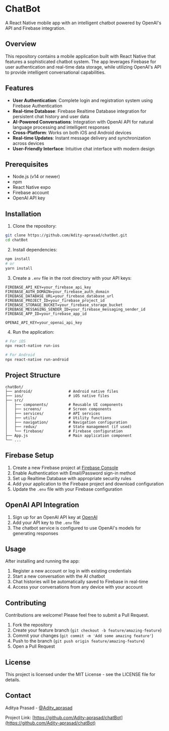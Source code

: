 # ChatBot

A React Native mobile app with an intelligent chatbot powered by OpenAI's API and Firebase integration.

## Overview

This repository contains a mobile application built with React Native that features a sophisticated chatbot system. The app leverages Firebase for user authentication and real-time data storage, while utilizing OpenAI's API to provide intelligent conversational capabilities.

## Features

- **User Authentication**: Complete login and registration system using Firebase Authentication
- **Real-time Database**: Firebase Realtime Database integration for persistent chat history and user data
- **AI-Powered Conversations**: Integration with OpenAI API for natural language processing and intelligent responses
- **Cross-Platform**: Works on both iOS and Android devices
- **Real-time Updates**: Instant message delivery and synchronization across devices
- **User-Friendly Interface**: Intuitive chat interface with modern design

## Prerequisites

- Node.js (v14 or newer)
- npm
- React Native expo
- Firebase account
- OpenAI API key

## Installation

1. Clone the repository:
```bash
git clone https://github.com/Adity-aprasad/chatBot.git
cd chatBot
```

2. Install dependencies:
```bash
npm install
# or
yarn install
```

3. Create a `.env` file in the root directory with your API keys:
```
FIREBASE_API_KEY=your_firebase_api_key
FIREBASE_AUTH_DOMAIN=your_firebase_auth_domain
FIREBASE_DATABASE_URL=your_firebase_database_url
FIREBASE_PROJECT_ID=your_firebase_project_id
FIREBASE_STORAGE_BUCKET=your_firebase_storage_bucket
FIREBASE_MESSAGING_SENDER_ID=your_firebase_messaging_sender_id
FIREBASE_APP_ID=your_firebase_app_id

OPENAI_API_KEY=your_openai_api_key
```

4. Run the application:
```bash
# For iOS
npx react-native run-ios

# For Android
npx react-native run-android
```

## Project Structure

```
chatBot/
├── android/                # Android native files
├── ios/                    # iOS native files
├── src/
│   ├── components/         # Reusable UI components
│   ├── screens/            # Screen components
│   ├── services/           # API services
│   ├── utils/              # Utility functions
│   ├── navigation/         # Navigation configuration
│   ├── redux/              # State management (if used)
│   └── firebase/           # Firebase configuration
├── App.js                  # Main application component
└── ...
```

## Firebase Setup

1. Create a new Firebase project at [Firebase Console](https://console.firebase.google.com/)
2. Enable Authentication with Email/Password sign-in method
3. Set up Realtime Database with appropriate security rules
4. Add your application to the Firebase project and download configuration
5. Update the `.env` file with your Firebase configuration

## OpenAI API Integration

1. Sign up for an OpenAI API key at [OpenAI](https://openai.com/api/)
2. Add your API key to the `.env` file
3. The chatbot service is configured to use OpenAI's models for generating responses

## Usage

After installing and running the app:

1. Register a new account or log in with existing credentials
2. Start a new conversation with the AI chatbot
3. Chat histories will be automatically saved to Firebase in real-time
4. Access your conversations from any device with your account

## Contributing

Contributions are welcome! Please feel free to submit a Pull Request.

1. Fork the repository
2. Create your feature branch (`git checkout -b feature/amazing-feature`)
3. Commit your changes (`git commit -m 'Add some amazing feature'`)
4. Push to the branch (`git push origin feature/amazing-feature`)
5. Open a Pull Request

## License

This project is licensed under the MIT License - see the LICENSE file for details.

## Contact

Aditya Prasad - [@Adity_aprasad](https://github.com/Adity-aprasad)

Project Link: [https://github.com/Adity-aprasad/chatBot](https://github.com/Adity-aprasad/chatBot)
